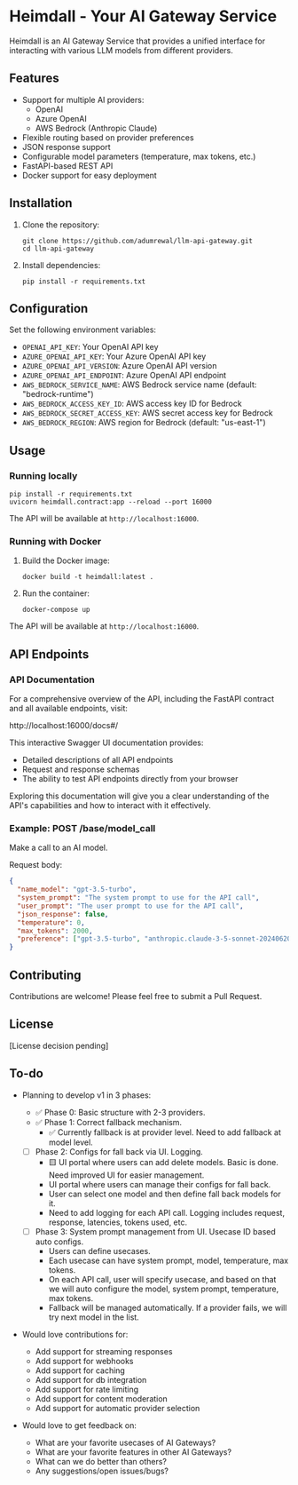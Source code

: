 # Heimdall - Your AI Gateway Service

Heimdall is an AI Gateway Service that provides a unified interface for interacting with various LLM models from different providers.

## Features

- Support for multiple AI providers:
  - OpenAI
  - Azure OpenAI
  - AWS Bedrock (Anthropic Claude)
- Flexible routing based on provider preferences
- JSON response support
- Configurable model parameters (temperature, max tokens, etc.)
- FastAPI-based REST API
- Docker support for easy deployment

## Installation

1. Clone the repository:

   ```
   git clone https://github.com/adumrewal/llm-api-gateway.git
   cd llm-api-gateway
   ```

2. Install dependencies:
   ```
   pip install -r requirements.txt
   ```

## Configuration

Set the following environment variables:

- `OPENAI_API_KEY`: Your OpenAI API key
- `AZURE_OPENAI_API_KEY`: Your Azure OpenAI API key
- `AZURE_OPENAI_API_VERSION`: Azure OpenAI API version
- `AZURE_OPENAI_API_ENDPOINT`: Azure OpenAI API endpoint
- `AWS_BEDROCK_SERVICE_NAME`: AWS Bedrock service name (default: "bedrock-runtime")
- `AWS_BEDROCK_ACCESS_KEY_ID`: AWS access key ID for Bedrock
- `AWS_BEDROCK_SECRET_ACCESS_KEY`: AWS secret access key for Bedrock
- `AWS_BEDROCK_REGION`: AWS region for Bedrock (default: "us-east-1")

## Usage

### Running locally

```
pip install -r requirements.txt
uvicorn heimdall.contract:app --reload --port 16000
```

The API will be available at `http://localhost:16000`.

### Running with Docker

1. Build the Docker image:

   ```
   docker build -t heimdall:latest .
   ```

2. Run the container:
   ```
   docker-compose up
   ```

The API will be available at `http://localhost:16000`.

## API Endpoints

### API Documentation

For a comprehensive overview of the API, including the FastAPI contract and all available endpoints, visit:

http://localhost:16000/docs#/

This interactive Swagger UI documentation provides:

- Detailed descriptions of all API endpoints
- Request and response schemas
- The ability to test API endpoints directly from your browser

Exploring this documentation will give you a clear understanding of the API's capabilities and how to interact with it effectively.

### Example: POST /base/model_call

Make a call to an AI model.

Request body:

```json
{
  "name_model": "gpt-3.5-turbo",
  "system_prompt": "The system prompt to use for the API call",
  "user_prompt": "The user prompt to use for the API call",
  "json_response": false,
  "temperature": 0,
  "max_tokens": 2000,
  "preference": ["gpt-3.5-turbo", "anthropic.claude-3-5-sonnet-20240620-v1:0", "azure-gpt-4-turbo"]
}
```

## Contributing

Contributions are welcome! Please feel free to submit a Pull Request.

## License

[License decision pending]

## To-do

- Planning to develop v1 in 3 phases:

  - ✅ Phase 0: Basic structure with 2-3 providers.
  - ✅ Phase 1: Correct fallback mechanism.
    - ✅ Currently fallback is at provider level. Need to add fallback at model level.
  - [ ] Phase 2: Configs for fall back via UI. Logging.
    - 🟨 UI portal where users can add delete models. Basic is done. Need improved UI for easier management.
    - UI portal where users can manage their configs for fall back.
    - User can select one model and then define fall back models for it.
    - Need to add logging for each API call. Logging includes request, response, latencies, tokens used, etc.
  - [ ] Phase 3: System prompt management from UI. Usecase ID based auto configs.
    - Users can define usecases.
    - Each usecase can have system prompt, model, temperature, max tokens.
    - On each API call, user will specify usecase, and based on that we will auto configure the model, system prompt, temperature, max tokens.
    - Fallback will be managed automatically. If a provider fails, we will try next model in the list.

- Would love contributions for:

  - Add support for streaming responses
  - Add support for webhooks
  - Add support for caching
  - Add support for db integration
  - Add support for rate limiting
  - Add support for content moderation
  - Add support for automatic provider selection

- Would love to get feedback on:

  - What are your favorite usecases of AI Gateways?
  - What are your favorite features in other AI Gateways?
  - What can we do better than others?
  - Any suggestions/open issues/bugs?
